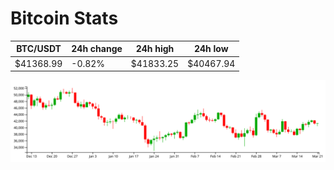 # Bitcoin Stats

BTC/USDT|24h change|24h high|24h low|
|---|---|---|---|
|$41368.99|-0.82%|$41833.25|$40467.94|

<img src="./chart.svg">
